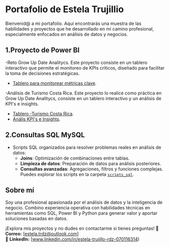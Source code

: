 # Portafolio de Estela Trujillio

Bienvenid@ a mi portafolio. Aquí encontrarás una muestra de las habilidades y proyectos que he desarrollado en mi camino profesional, especialmente enfocados en análisis de datos y negocios.

## 1.Proyecto de Power BI
-Reto Grow Up Date Analitycs. Este proyecto consiste en un tablero interactivo que permite el monitoreo de KPIs críticos, diseñado para facilitar la toma de decisiones estratégicas.
- [Tablero para monitorear métricas clave](https://github.com/estelatrdz/estelatr/blob/main/Reto%20Grow%20UP.pbix).
 
-Análisis de Turismo Costa Rica. Este proyecto lo realice como práctica en Grow Up Date Analitycs, consiste en un tablero interactivo y un análisis de KPI's e insights.
- [Tablero -Turismo Costa Rica](https://github.com/estelatrdz/estelatr/blob/main/Turismo%20Costa%20Rica.pbix).
- [Anális KPI's e Insights]().

## 2.Consultas SQL MySQL
- Scripts SQL organizados para resolver problemas reales en análisis de datos:
  - **Joins**: Optimización de combinaciones entre tablas.
  - **Limpieza de datos**: Preparación de datos para análisis posteriores.
  - **Consultas avanzadas**: Agregaciones, filtros y funciones complejas.
Puedes explorar los scripts en la carpeta [`scripts_sql`](https://github.com/estelatrdz/estelatr/tree/main/Scripts%20MySQL).

## **Sobre mí**
Soy una profesional apasionada por el análisis de datos y la inteligencia de negocio. Combino experiencia operativa con habilidades técnicas en herramientas como SQL, Power BI y Python para generar valor y aportar soluciones basadas en datos.


¡Explora mis proyectos y no dudes en contactarme si tienes preguntas!
📧 **Correo:** [estela.trdz@outlook.com]  
🔗 **LinkedIn:** [www.linkedin.com/in/estela-trujillo-rdz-070116314)

